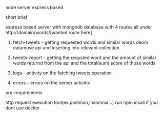 node server express based

short brief

express based server with mongodb database with 4 routes all under http://domain/words/[wanted route here]

1. fetch-tweets - getting requested words and similar words deom datamuse api and inserting into relevant collection.

2. tweets-report - getting the requsted word and the amount of similar words returnd from the api and the total(sum) score of those words

3. logs - activity on the fatching tweets operation

4. errors - errors on the server acticitis

pre-requirements

http request exexution tool(ex:postman,insomnia...) 
run npm insall if you dont use docker
